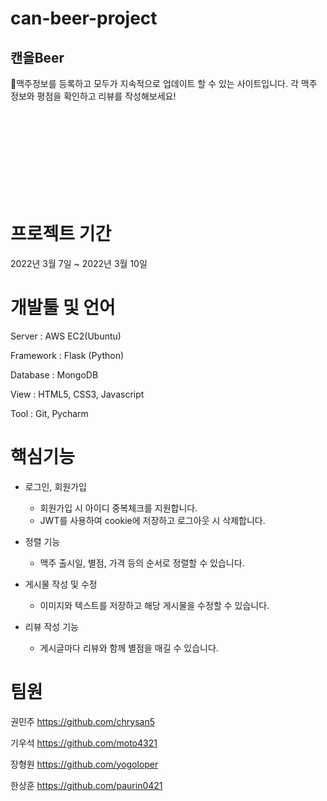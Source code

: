 # can-beer-project

## 캔을Beer

🍺맥주정보를 등록하고 모두가 지속적으로 업데이트 할 수 있는 사이트입니다.
각 맥주 정보와 평점을 확인하고 리뷰를 작성해보세요!

<br/><br/><br/><br/><br/><br/><br/><br/>

# 프로젝트 기간
2022년 3월 7일 ~ 2022년 3월 10일






# 개발툴 및 언어
Server : AWS EC2(Ubuntu)

Framework : Flask (Python)

Database : MongoDB

View : HTML5, CSS3, Javascript

Tool : Git, Pycharm





# 핵심기능
- 로그인, 회원가입
  - 회원가입 시 아이디 중복체크를 지원합니다.
  - JWT를 사용하여 cookie에 저장하고 로그아웃 시 삭제합니다.

- 정렬 기능
  - 맥주 출시일, 별점, 가격 등의 순서로 정렬할 수 있습니다.

- 게시물 작성 및 수정
  - 이미지와 텍스트를 저장하고 해당 게시물을 수정할 수 있습니다.

- 리뷰 작성 기능
  - 게시글마다 리뷰와 함께 별점을 매길 수 있습니다.
  




# 팀원
권민주 https://github.com/chrysan5

기우석 https://github.com/moto4321

장형원 https://github.com/yogoloper

한상훈 https://github.com/paurin0421
